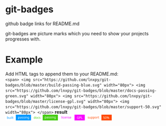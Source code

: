 # git-badges
github badge links for README.md

git-badges are picture marks which you need to show your projects progresses with.

# Example
Add HTML tags to append them to your README.md:
<br>
`
<span>
<img src="https://github.com/lnxpy/git-badges/blob/master/build-passing-blue.svg" width="80px">
<img src="https://github.com/lnxpy/git-badges/blob/master/docs-passing-green.svg" width="80px">
<img src="https://github.com/lnxpy/git-badges/blob/master/license-gpl.svg" width="80px">
<img src="https://github.com/lnxpy/git-badges/blob/master/support-50.svg" width="80px">
</span>
`
**result**
<br>
<span>
<img src="https://github.com/lnxpy/git-badges/blob/master/build-passing-blue.svg" width="80px">
<img src="https://github.com/lnxpy/git-badges/blob/master/docs-passing-green.svg" width="80px">
<img src="https://github.com/lnxpy/git-badges/blob/master/license-gpl.svg" width="80px">
<img src="https://github.com/lnxpy/git-badges/blob/master/support-50.svg" width="80px">
</span>
